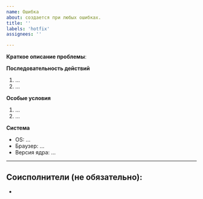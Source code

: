 ```yaml
---
name: Ошибка
about: создается при любых ошибках.
title: ''
labels: 'hotfix'
assignees: ''

---
```


**Краткое описание проблемы**:


**Последовательность действий**
1. ...
2. ...

**Особые условия**
1. ...
2. ...

**Система**
 - OS: ...
 - Браузер: ...
 - Версия ядра: ...

---
Соисполнители (не обязательно):
---

-
